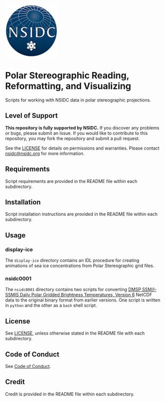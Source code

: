 ![NSIDC logo](/images/NSIDC_logo_2018_poster-1.png)

# Polar Stereographic Reading, Reformatting, and Visualizing

Scripts for working with NSIDC data in polar stereographic projections.

## Level of Support

<b>This repository is fully supported by NSIDC.</b> If you discover any problems or
bugs, please submit an Issue. If you would like to contribute to this
repository, you may fork the repository and submit a pull request.

See the [LICENSE](LICENSE) for details on permissions and warranties. Please
contact nsidc@nsidc.org for more information.

## Requirements

Script requirements are provided in the README file within each subdirectory.


## Installation

Script installation instructions are provided in the README file within each subdirectory.


## Usage

### display-ice

The `display-ice` directory contains an IDL procedure for creating animations of
sea ice concentrations from Polar Stereographic grid files.

### nsidc0001

The `nsidc0001` directory contains two scripts for converting [DMSP SSM/I-SSMIS Daily Polar Gridded Brightness Temperatures, Version 6](https://nsidc.org/data/nsidc-0001) 
NetCDF data to the original binary format from earlier versions. One script is written in `python` and the 
other as a `bash` shell script.


## License

See [LICENSE](LICENSE), unless otherwise stated in the README file with each subdirectory.

## Code of Conduct

See [Code of Conduct](CODE_OF_CONDUCT.md).

## Credit

Credit is provided in the README file within each subdirectory.
